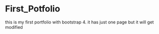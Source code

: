 # First_Potfolio
this is my first portfolio with bootstrap 4. it has just one page but it will get modified
